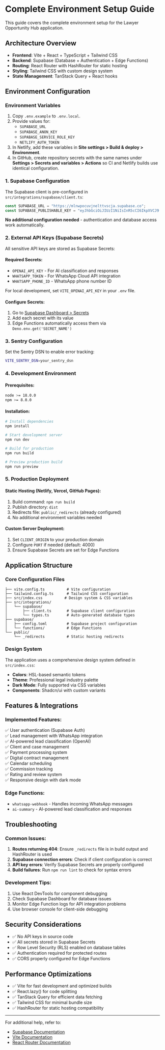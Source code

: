 # Complete Environment Setup Guide

This guide covers the complete environment setup for the Lawyer Opportunity Hub application.

## Architecture Overview

- **Frontend**: Vite + React + TypeScript + Tailwind CSS
- **Backend**: Supabase (Database + Authentication + Edge Functions)
- **Routing**: React Router with HashRouter for static hosting
- **Styling**: Tailwind CSS with custom design system
- **State Management**: TanStack Query + React hooks

## Environment Configuration

### Environment Variables

1. Copy `.env.example` to `.env.local`.
2. Provide values for:
   - `SUPABASE_URL`
   - `SUPABASE_ANON_KEY`
   - `SUPABASE_SERVICE_ROLE_KEY`
   - `NETLIFY_AUTH_TOKEN`
3. In Netlify, add these variables in **Site settings > Build & deploy > Environment**.
4. In GitHub, create repository secrets with the same names under **Settings > Secrets and variables > Actions** so CI and Netlify builds use identical configuration.

### 1. Supabase Configuration

The Supabase client is pre-configured in `src/integrations/supabase/client.ts`:

```typescript
const SUPABASE_URL = "https://mlnwpocuvjnelttvscja.supabase.co";
const SUPABASE_PUBLISHABLE_KEY = "eyJhbGciOiJIUzI1NiIsInR5cCI6IkpXVCJ9...";
```

**No additional configuration needed** - authentication and database access work automatically.

### 2. External API Keys (Supabase Secrets)

All sensitive API keys are stored as Supabase Secrets:

#### Required Secrets:
- `OPENAI_API_KEY` - For AI classification and responses
- `WHATSAPP_TOKEN` - For WhatsApp Cloud API integration
- `WHATSAPP_PHONE_ID` - WhatsApp phone number ID

For local development, set `VITE_OPENAI_API_KEY` in your `.env` file.

#### Configure Secrets:
1. Go to [Supabase Dashboard > Secrets](https://supabase.com/dashboard/project/mlnwpocuvjnelttvscja/settings/functions)
2. Add each secret with its value
3. Edge Functions automatically access them via `Deno.env.get('SECRET_NAME')`

### 3. Sentry Configuration

Set the Sentry DSN to enable error tracking:

```bash
VITE_SENTRY_DSN=your_sentry_dsn
```

### 4. Development Environment

#### Prerequisites:
```bash
node >= 18.0.0
npm >= 8.0.0
```

#### Installation:
```bash
# Install dependencies
npm install

# Start development server
npm run dev

# Build for production
npm run build

# Preview production build
npm run preview
```

### 5. Production Deployment

#### Static Hosting (Netlify, Vercel, GitHub Pages):
1. Build command: `npm run build`
2. Publish directory: `dist`
3. Redirects file: `public/_redirects` (already configured)
4. No additional environment variables needed

#### Custom Server Deployment:
1. Set `CLIENT_ORIGIN` to your production domain
2. Configure `PORT` if needed (default: 4000)
3. Ensure Supabase Secrets are set for Edge Functions

## Application Structure

### Core Configuration Files

```
├── vite.config.ts          # Vite configuration
├── tailwind.config.ts      # Tailwind CSS configuration  
├── src/index.css          # Design system & CSS variables
├── src/integrations/
│   └── supabase/
│       ├── client.ts       # Supabase client configuration
│       └── types.ts        # Auto-generated database types
├── supabase/
│   ├── config.toml         # Supabase project configuration
│   └── functions/          # Edge Functions
└── public/
    └── _redirects          # Static hosting redirects
```

### Design System

The application uses a comprehensive design system defined in `src/index.css`:

- **Colors**: HSL-based semantic tokens
- **Theme**: Professional legal industry palette
- **Dark Mode**: Fully supported via CSS variables
- **Components**: Shadcn/ui with custom variants

## Features & Integrations

### Implemented Features:
✅ User authentication (Supabase Auth)  
✅ Lead management with WhatsApp integration  
✅ AI-powered lead classification (OpenAI)  
✅ Client and case management  
✅ Payment processing system  
✅ Digital contract management  
✅ Calendar scheduling  
✅ Commission tracking  
✅ Rating and review system  
✅ Responsive design with dark mode  

### Edge Functions:
- `whatsapp-webhook` - Handles incoming WhatsApp messages
- `ai-summary` - AI-powered lead classification and responses

## Troubleshooting

### Common Issues:

1. **Routes returning 404**: Ensure `_redirects` file is in build output and HashRouter is used
2. **Supabase connection errors**: Check if client configuration is correct
3. **API key errors**: Verify Supabase Secrets are properly configured
4. **Build failures**: Run `npm run lint` to check for syntax errors

### Development Tips:

1. Use React DevTools for component debugging
2. Check Supabase Dashboard for database issues
3. Monitor Edge Function logs for API integration problems
4. Use browser console for client-side debugging

## Security Considerations

- ✅ No API keys in source code
- ✅ All secrets stored in Supabase Secrets
- ✅ Row Level Security (RLS) enabled on database tables
- ✅ Authentication required for protected routes
- ✅ CORS properly configured for Edge Functions

## Performance Optimizations

- ✅ Vite for fast development and optimized builds
- ✅ React.lazy() for code splitting
- ✅ TanStack Query for efficient data fetching
- ✅ Tailwind CSS for minimal bundle size
- ✅ HashRouter for static hosting compatibility

---

For additional help, refer to:
- [Supabase Documentation](https://supabase.com/docs)
- [Vite Documentation](https://vitejs.dev/)
- [React Router Documentation](https://reactrouter.com/)
